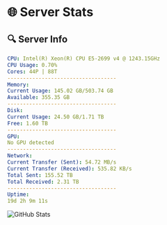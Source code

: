 # 🌐 Server Stats
## 🔍 Server Info
```yaml
CPU: Intel(R) Xeon(R) CPU E5-2699 v4 @ 1243.15GHz
CPU Usage: 0.70%
Cores: 44P | 88T
-----------------------------------
Memory:
Current Usage: 145.02 GB/503.74 GB
Available: 355.35 GB
-----------------------------------
Disk:
Current Usage: 24.50 GB/1.71 TB
Free: 1.60 TB
-----------------------------------
GPU:
No GPU detected
-----------------------------------
Network:
Current Transfer (Sent): 54.72 MB/s
Current Transfer (Received): 535.82 KB/s
Total Sent: 155.52 TB
Total Received: 2.31 TB
-----------------------------------
Uptime:
19d 2h 9m 11s
```
![GitHub Stats](https://img.shields.io/badge/Updated-2025-02-27_00:52:29-blue)